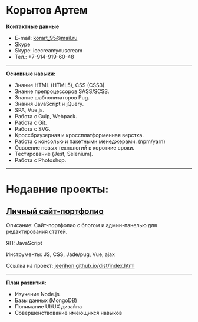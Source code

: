 # Корытов Артем
**Контактные данные**
* E-mail: korart_95@mail.ru
* [Skype](skype:icecreamyouscream?call)
* Skype: icecreamyouscream
* Тел.: +7-914-919-60-48
***

**Основные навыки:**

* Знание HTML (HTML5), CSS (CSS3).
* Знание препроцессоров SASS/SCSS.
* Знание шаблонизаторов Pug.
* Знания JavaScript и jQuery.
* SPA, Vue.js.
* Работа с Gulp, Webpack.
* Работа с Git.
* Работа с SVG.
* Кроссбраузерная и кроссплатформенная верстка.
* Работа с консолью и пакетными менеджерами. (npm/yarn)
* Освоение новых технологий в короткие сроки.
* Тестирование (Jest, Selenium).
* Работа с Photoshop.
***


# Недавние проекты:

## [Личный сайт-портфолио](jeerihon.github.io/dist/index.html)

Описание:	Сайт-портфолио с блогом и админ-панелью для редактирования статей.

ЯП:	JavaScript

Инструменты: JS, CSS, Jade/pug, Vue, ajax

Ссылка на проект: [jeerihon.github.io/dist/index.html](jeerihon.github.io/dist/index.html)

***

**План развития:**
* Изучение  Node.js
* Базы данных (MongoDB) 
* Понимание UI/UX дизайна
* Совершенствование имеющихся навыков


